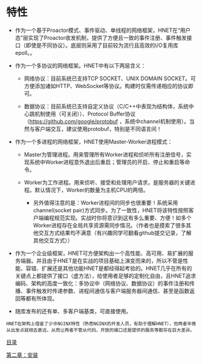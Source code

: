 # 特性

* 作为一个基于Proactor模式、事件驱动、单线程的网络框架，HNET在“用户态”层实现了Proactor收发机制，提供了方便且一致的事件注册、事件触发接口（即使是不同协议）。底层则采用了目前较为流行且高效的I/O复用库epoll。。

* 作为一个多协议的网络框架。HNET中有以下两层含义：

    * 网络协议：目前系统已支持TCP SOCKET、UNIX DOMAIN SOCKET。可方便添加诸如HTTP、WebSocket等协议。构建时仅需传递相应的协议即可。

    * 数据协议：目前系统已支持自定义协议（C/C++中表现为结构体，系统中心跳机制使用（可关闭））、Protocol Buffer协议（https://github.com/google/protobuf ，系统中channel机制使用）。当然与客户端交互，建议使用protobuf，特别是不同语言间！

* 作为一个多进程的网络框架，HNET使用Master-Worker进程模式：

    * Master为管理进程。用来管理所有Worker进程和侦听所有注册信号，实现系统中Worker进程意外退出后重启；管理员的开启、停止和重启等命令。

    * Worker为工作进程。用来侦听、接受和处理用户请求，是服务器的关键进程。默认情况下，Worker的数量为主机CPU的两倍。
        * 另外值得注意的是：Worker进程间的同步也很重要！系统采用channel(socket pair)方式同步。为了一致性，HNET将该特性按照客户端编程规范实现。实战时你将意识到这有多么重要、方便！如多个Worker进程存在全局共享资源需同步情况。（作者也是摸索了很多其他交互方式结果均不满意（有兴趣同学可翻看github提交记录，了解其他交互方式））

* 作为一个企业级框架，HNET可方便架构出一个高性能、高可用、易扩展的服务端器。并且由于HNET是在实战的项目基础上演变而来的，所以不管是性能、容错、扩展还是其他功能HNET是都经得起考验的。HNET几乎在所有的关键点上都提供了接口（虚方法），给使用者足够的定制化自由，且HNET追求编码、架构的高度一致化：多协议中（网络协议、数据协议）的事件注册和传播、事件触发时传递参数、进程间通信与客户端服务器间通信、甚至是函数返回等都有所体现。

* 随库发布的还有单、多客户端基类，可直接使用。


```
HNET在架构上借鉴了少许NGINX特性（熟悉NGINX的开发人员，有助于理解HNET），但两者毕竟从出发点就相去甚远，从而让两者不管从代码，开放的接口还是提供的服务等都存在巨大差异。
```

[目录](../SUMMARY.md)

[第二章：安装](../install/README.md)
